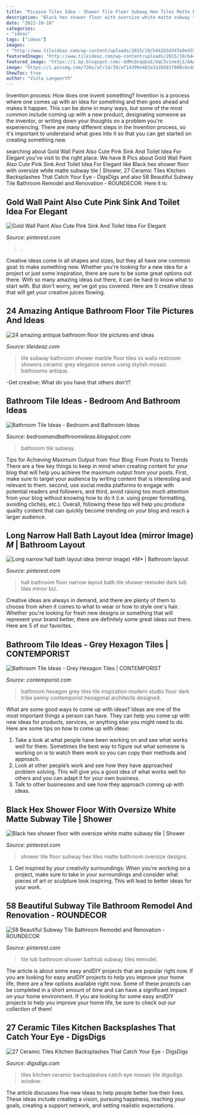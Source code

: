 ```yaml
---
title: "Picasso Tiles Idea - Shower Tile Floor Subway Hex Tiles Matte Bathroom Oversize Designs"
description: "Black hex shower floor with oversize white matte subway tile"
date: "2022-10-18"
categories:
- "ideas"
tags: ["ideas"]
images:
- "http://www.tileideaz.com/wp-content/uploads/2015/10/b442b3d347e0e45558085a5b868d6fbb.jpg"
featuredImage: "http://www.tileideaz.com/wp-content/uploads/2015/10/b442b3d347e0e45558085a5b868d6fbb.jpg"
featured_image: "https://1.bp.blogspot.com/-ddMcOsqqGsE/UqC5vinedjI/AAAAAAAAAVk/KlM4oPm3nIM/s1600/subway-tile-bathroom.jpg"
image: "https://i.pinimg.com/736x/af/14/39/af14399e483a3a16581f080c6cda7d32.jpg"
ShowToc: true
author: "Viola Langworth"
---
```



Invention process: How does one invent something?
Invention is a process where one comes up with an idea for something and then goes ahead and makes it happen. This can be done in many ways, but some of the most common include coming up with a new product, designating someone as the inventor, or writing down your thoughts on a problem you're experiencing. There are many different steps in the Invention process, so it's important to understand what goes into it so that you can get started on creating something new.

	

		
searching about Gold Wall Paint Also Cute Pink Sink And Toilet Idea For Elegant you've visit to the right place. We have 8 Pics about Gold Wall Paint Also Cute Pink Sink And Toilet Idea For Elegant like Black hex shower floor with oversize white matte subway tile | Shower, 27 Ceramic Tiles Kitchen Backsplashes That Catch Your Eye - DigsDigs and also 58 Beautiful Subway Tile Bathroom Remodel and Renovation - ROUNDECOR. Here it is:
		
    
## Gold Wall Paint Also Cute Pink Sink And Toilet Idea For Elegant

<img loading=lazy src="https://i.pinimg.com/736x/5c/a2/4b/5ca24b00a044c2542474211921b8ced6--pink-bathroom-tiles-pastel-bathroom.jpg" onerror="this.onerror=null;this.src='https://tse3.mm.bing.net/th?id=OIP.1UcV-gW5HYFpu670uGNuOgHaLH&amp;pid=15.1';" alt="Gold Wall Paint Also Cute Pink Sink And Toilet Idea For Elegant">

_Source: pinterest.com_

>. 

	

Creative ideas come in all shapes and sizes, but they all have one common goal: to make something new. Whether you're looking for a new idea for a project or just some inspiration, there are sure to be some great options out there. With so many amazing ideas out there, it can be hard to know what to start with. But don't worry, we've got you covered. Here are 5 creative ideas that will get your creative juices flowing.

    
## 24 Amazing Antique Bathroom Floor Tile Pictures And Ideas

<img loading=lazy src="http://www.tileideaz.com/wp-content/uploads/2015/10/b442b3d347e0e45558085a5b868d6fbb.jpg" onerror="this.onerror=null;this.src='https://tse3.mm.bing.net/th?id=OIP.tEKz00fg5FVYCFpbho1vuwHaFj&amp;pid=15.1';" alt="24 amazing antique bathroom floor tile pictures and ideas">

_Source: tileideaz.com_

>tile subway bathroom shower marble floor tiles vs walls restroom showers ceramic grey elegance sense using stylish mosaic bathrooms antique. 

	

-Get creative: What do you have that others don't?

    
## Bathroom Tile Ideas - Bedroom And Bathroom Ideas

<img loading=lazy src="https://1.bp.blogspot.com/-ddMcOsqqGsE/UqC5vinedjI/AAAAAAAAAVk/KlM4oPm3nIM/s1600/subway-tile-bathroom.jpg" onerror="this.onerror=null;this.src='https://tse1.mm.bing.net/th?id=OIP.4tbz1Nn6TUm8e8p9hYPw7AHaLF&amp;pid=15.1';" alt="Bathroom Tile Ideas - Bedroom and Bathroom Ideas">

_Source: bedroomandbathroomideas.blogspot.com_

>bathroom tile subway. 

	

Tips for Achieving Maximum Output from Your Blog: From Posts to Trends
There are a few key things to keep in mind when creating content for your blog that will help you achieve the maximum output from your posts. First, make sure to target your audience by writing content that is interesting and relevant to them. second, use social media platforms to engage with potential readers and followers, and third, avoid raising too much attention from your blog without knowing how to do it (i.e. using proper formatting, avoiding clichés, etc.). Overall, following these tips will help you produce quality content that can quickly become trending on your blog and reach a larger audience.

    
## Long Narrow Hall Bath Layout Idea (mirror Image) *M* | Bathroom Layout

<img loading=lazy src="https://i.pinimg.com/736x/d1/77/c8/d177c88d103a4e2ccf23eea75a093e0a--mirror-image-hall.jpg" onerror="this.onerror=null;this.src='https://tse4.mm.bing.net/th?id=OIP.gdN7FugGHtEe7NSvcAcccgHaLH&amp;pid=15.1';" alt="Long narrow hall bath layout idea (mirror image) *M* | Bathroom layout">

_Source: pinterest.com_

>hall bathroom floor narrow layout bath tile shower remodel dark tub tiles mirror biz. 

	

Creative ideas are always in demand, and there are plenty of them to choose from when it comes to what to wear or how to style one's hair. Whether you're looking for fresh new designs or something that will represent your brand better, there are definitely some great ideas out there. Here are 5 of our favorites.

    
## Bathroom Tile Ideas - Grey Hexagon Tiles | CONTEMPORIST

<img loading=lazy src="http://www.contemporist.com/wp-content/uploads/2016/12/grey-hexagon-bathroom-tiles-211216-442-02-800x1120.jpg" onerror="this.onerror=null;this.src='https://tse4.mm.bing.net/th?id=OIP.476NCnnZMoek1-DctXnFNQHaKX&amp;pid=15.1';" alt="Bathroom Tile Ideas - Grey Hexagon Tiles | CONTEMPORIST">

_Source: contemporist.com_

>bathroom hexagon grey tiles tile inspiration modern studio floor dark tribe penny contemporist hexagonal architects designed. 

	

What are some good ways to come up with ideas?
Ideas are one of the most important things a person can have. They can help you come up with new ideas for products, services, or anything else you might need to do. Here are some tips on how to come up with ideas: 
1. Take a look at what people have been working on and see what works well for them. Sometimes the best way to figure out what someone is working on is to watch them work so you can copy their methods and approach. 
2. Look at other people’s work and see how they have approached problem solving. This will give you a good idea of what works well for others and you can adapt it for your own business. 
3. Talk to other businesses and see how they approach coming up with ideas.

    
## Black Hex Shower Floor With Oversize White Matte Subway Tile | Shower

<img loading=lazy src="https://i.pinimg.com/736x/78/a3/0d/78a30d34b42ca8d5c5aa20c65a15f36c--shower-floor-subway-tiles.jpg" onerror="this.onerror=null;this.src='https://tse4.mm.bing.net/th?id=OIP._G9FRDzfvZD4zI5Mh-E_zAHaJ3&amp;pid=15.1';" alt="Black hex shower floor with oversize white matte subway tile | Shower">

_Source: pinterest.com_

>shower tile floor subway hex tiles matte bathroom oversize designs. 

	

1. Get inspired by your creativity surroundings: When you’re working on a project, make sure to take in your surroundings and consider what pieces of art or sculpture look inspiring. This will lead to better ideas for your work.

    
## 58 Beautiful Subway Tile Bathroom Remodel And Renovation - ROUNDECOR

<img loading=lazy src="https://i.pinimg.com/736x/af/14/39/af14399e483a3a16581f080c6cda7d32.jpg" onerror="this.onerror=null;this.src='https://tse3.mm.bing.net/th?id=OIP.b9WBuYPu35w02Ec0MQZ-bQHaLK&amp;pid=15.1';" alt="58 Beautiful Subway Tile Bathroom Remodel and Renovation - ROUNDECOR">

_Source: pinterest.com_

>tile tub bathroom shower bathtub subway tiles remodel. 

	

The article is about some easy andDIY projects that are popular right now.
If you are looking for easy andDIY projects to help you improve your home life, there are a few options available right now. Some of these projects can be completed in a short amount of time and can have a significant impact on your home environment. If you are looking for some easy andDIY projects to help you improve your home life, be sure to check out our collection of them!

    
## 27 Ceramic Tiles Kitchen Backsplashes That Catch Your Eye - DigsDigs

<img loading=lazy src="https://www.digsdigs.com/photos/ceramic-tiles-kitchen-backsplashes-that-catch-your-eye-21.jpg" onerror="this.onerror=null;this.src='https://tse4.mm.bing.net/th?id=OIP.uAu9XAk25bRg2PrjHMK_PQHaJ3&amp;pid=15.1';" alt="27 Ceramic Tiles Kitchen Backsplashes That Catch Your Eye - DigsDigs">

_Source: digsdigs.com_

>tiles kitchen ceramic backsplashes catch eye mosaic tile digsdigs window. 

	

The article discusses five new ideas to help people better live their lives. These ideas include creating a vision, pursuing happiness, reaching your goals, creating a support network, and setting realistic expectations.

